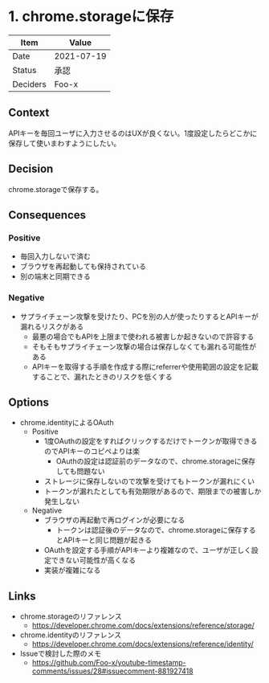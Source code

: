 # 1. chrome.storageに保存

| Item | Value |
| --- | --- |
| Date | 2021-07-19 |
| Status | 承認 |
| Deciders | Foo-x |


## Context

APIキーを毎回ユーザに入力させるのはUXが良くない。1度設定したらどこかに保存して使いまわすようにしたい。


## Decision

chrome.storageで保存する。


## Consequences

### Positive

- 毎回入力しないで済む
- ブラウザを再起動しても保持されている
- 別の端末と同期できる


### Negative

- サプライチェーン攻撃を受けたり、PCを別の人が使ったりするとAPIキーが漏れるリスクがある
    - 最悪の場合でもAPIを上限まで使われる被害しか起きないので許容する
    - そもそもサプライチェーン攻撃の場合は保存しなくても漏れる可能性がある
    - APIキーを取得する手順を作成する際にreferrerや使用範囲の設定を記載することで、漏れたときのリスクを低くする


## Options

- chrome.identityによるOAuth
    - Positive
        - 1度OAuthの設定をすればクリックするだけでトークンが取得できるのでAPIキーのコピペよりは楽
            - OAuthの設定は認証前のデータなので、chrome.storageに保存しても問題ない
        - ストレージに保存しないので攻撃を受けてもトークンが漏れにくい
        - トークンが漏れたとしても有効期限があるので、期限までの被害しか発生しない
    - Negative
        - ブラウザの再起動で再ログインが必要になる
            - トークンは認証後のデータなので、chrome.storageに保存するとAPIキーと同じ問題が起きる
        - OAuthを設定する手順がAPIキーより複雑なので、ユーザが正しく設定できない可能性が高くなる
        - 実装が複雑になる


## Links

- chrome.storageのリファレンス
    - https://developer.chrome.com/docs/extensions/reference/storage/
- chrome.identityのリファレンス
    - https://developer.chrome.com/docs/extensions/reference/identity/
- Issueで検討した際のメモ
    - https://github.com/Foo-x/youtube-timestamp-comments/issues/28#issuecomment-881927418
